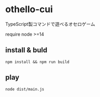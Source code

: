 # othello-cui
TypeScript製コマンドで遊べるオセロゲーム

require node >=14

## install & buld
`npm install && npm run build`

## play
`node dist/main.js`
